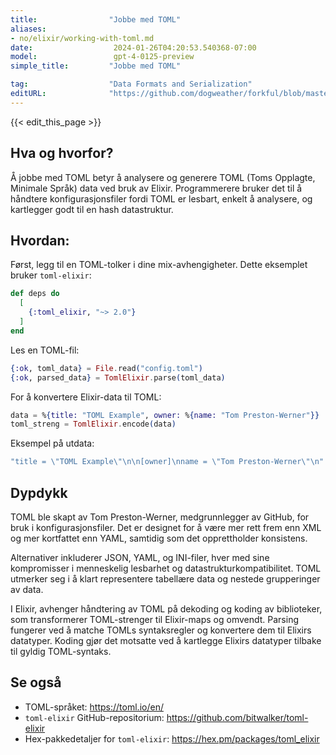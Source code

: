 ```yaml
---
title:                "Jobbe med TOML"
aliases:
- no/elixir/working-with-toml.md
date:                  2024-01-26T04:20:53.540368-07:00
model:                 gpt-4-0125-preview
simple_title:         "Jobbe med TOML"

tag:                  "Data Formats and Serialization"
editURL:              "https://github.com/dogweather/forkful/blob/master/content/no/elixir/working-with-toml.md"
---
```


{{< edit_this_page >}}

## Hva og hvorfor?
Å jobbe med TOML betyr å analysere og generere TOML (Toms Opplagte, Minimale Språk) data ved bruk av Elixir. Programmerere bruker det til å håndtere konfigurasjonsfiler fordi TOML er lesbart, enkelt å analysere, og kartlegger godt til en hash datastruktur.

## Hvordan:
Først, legg til en TOML-tolker i dine mix-avhengigheter. Dette eksemplet bruker `toml-elixir`:

```elixir
def deps do
  [
    {:toml_elixir, "~> 2.0"}
  ]
end
```

Les en TOML-fil:

```elixir
{:ok, toml_data} = File.read("config.toml")
{:ok, parsed_data} = TomlElixir.parse(toml_data)
```

For å konvertere Elixir-data til TOML:

```elixir
data = %{title: "TOML Example", owner: %{name: "Tom Preston-Werner"}}
toml_streng = TomlElixir.encode(data)
```

Eksempel på utdata:

```elixir
"title = \"TOML Example\"\n\n[owner]\nname = \"Tom Preston-Werner\"\n"
```

## Dypdykk
TOML ble skapt av Tom Preston-Werner, medgrunnlegger av GitHub, for bruk i konfigurasjonsfiler. Det er designet for å være mer rett frem enn XML og mer kortfattet enn YAML, samtidig som det opprettholder konsistens.

Alternativer inkluderer JSON, YAML, og INI-filer, hver med sine kompromisser i menneskelig lesbarhet og datastrukturkompatibilitet. TOML utmerker seg i å klart representere tabellære data og nestede grupperinger av data.

I Elixir, avhenger håndtering av TOML på dekoding og koding av biblioteker, som transformerer TOML-strenger til Elixir-maps og omvendt. Parsing fungerer ved å matche TOMLs syntaksregler og konvertere dem til Elixirs datatyper. Koding gjør det motsatte ved å kartlegge Elixirs datatyper tilbake til gyldig TOML-syntaks.

## Se også
- TOML-språket: https://toml.io/en/
- `toml-elixir` GitHub-repositorium: https://github.com/bitwalker/toml-elixir
- Hex-pakkedetaljer for `toml-elixir`: https://hex.pm/packages/toml_elixir
